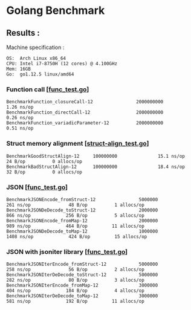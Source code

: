 # Golang Benchmark

## Results :
Machine specification :
```
OS:  Arch Linux x86_64 
CPU: Intel i7-8750H (12 cores) @ 4.100GHz 
Mem: 16GB
Go:  go1.12.5 linux/amd64
```

### Function call [[func_test.go](benchmark/func_test.go)]
```
BenchmarkFunction_closureCall-12                2000000000               1.26 ns/op
BenchmarkFunction_directCall-12                 2000000000               0.26 ns/op
BenchmarkFunction_variadicParameter-12          2000000000               0.51 ns/op
```

### Struct memory alignment [[struct-align_test.go](benchmark/struct-align_test.go)]
```
BenchmarkGoodStructAlign-12     100000000               15.1 ns/op            24 B/op          0 allocs/op
BenchmarkBadStructAlign-12      100000000               18.4 ns/op            32 B/op          0 allocs/op
```

### JSON [[func_test.go](benchmark/json_test.go)]
```
BenchmarkJSONEncode_fromStruct-12                5000000               261 ns/op              48 B/op          1 allocs/op
BenchmarkJSONDeDecode_toStruct-12                2000000               866 ns/op             256 B/op          5 allocs/op
BenchmarkJSONEncode_fromMap-12                   2000000               989 ns/op             464 B/op         11 allocs/op
BenchmarkJSONDeDecode_toMap-12                   1000000              1408 ns/op             424 B/op         15 allocs/op
```

### JSON with jsoniter library [[func_test.go](benchmark/jsoniter_test.go)]
```
BenchmarkJSONIterEncode_fromStruct-12            5000000               258 ns/op              56 B/op          2 allocs/op
BenchmarkJSONIterDeDecode_toStruct-12            5000000               282 ns/op              80 B/op          3 allocs/op
BenchmarkJSONIterEncode_fromMap-12               3000000               404 ns/op             184 B/op          4 allocs/op
BenchmarkJSONIterDeDecode_toMap-12               3000000               581 ns/op             192 B/op         11 allocs/op
```